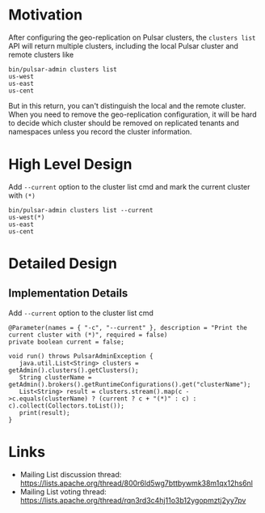 # Motivation

After configuring the geo-replication on Pulsar clusters, the `clusters list` API will return multiple clusters, including the local Pulsar cluster and remote clusters like

```
bin/pulsar-admin clusters list
us-west
us-east
us-cent
```
But in this return, you can't distinguish the local and the remote cluster. When you need to remove the geo-replication configuration, it will be hard to decide which cluster should be removed on replicated tenants and namespaces unless you record the cluster information.

# High Level Design

Add `--current` option to the cluster list cmd and mark the current cluster with `(*)`
```
bin/pulsar-admin clusters list --current
us-west(*)
us-east
us-cent
```

# Detailed Design

## Implementation Details

Add `--current` option to the cluster list cmd
```
@Parameter(names = { "-c", "--current" }, description = "Print the current cluster with (*)", required = false)
private boolean current = false;
```

```
void run() throws PulsarAdminException {
   java.util.List<String> clusters = getAdmin().clusters().getClusters();
   String clusterName = getAdmin().brokers().getRuntimeConfigurations().get("clusterName");
   List<String> result = clusters.stream().map(c ->c.equals(clusterName) ? (current ? c + "(*)" : c) : c).collect(Collectors.toList());
   print(result);
}
```

# Links

<!--
Updated afterwards
-->
* Mailing List discussion thread: https://lists.apache.org/thread/800r6ld5wg7bttbywmk38m1qx12hs6nl
* Mailing List voting thread: https://lists.apache.org/thread/rqn3rd3c4hj11o3b12ygopmztj2yy7pv
